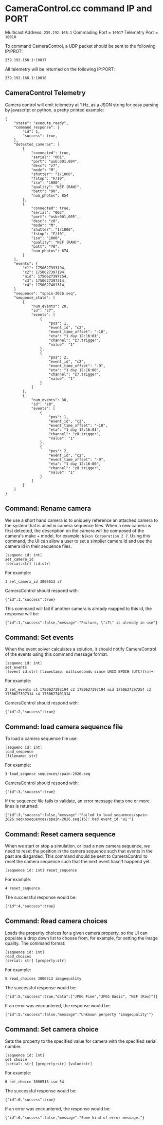CameraControl.cc command IP and PORT
====================================

Multicast Address: `239.192.168.1`
Commading Port = `10017`
Telemetry Port = `10018`

To command CameraControl, a UDP packet should be sent to the following IP:PROT:
```
239.192.168.1:10017
```

All telemetry will be returned on the following IP:PORT:
```
239.192.168.1:10018
```

CameraControl Telemetry
-----------------------

Camera control will emit telemetry at 1 Hz, as a JSON string for easy parsing by
javascript or python, a pretty printed example:

```
{
    "state": "execute_ready",
    "command_response": {
        "id": 1,
        "success": true,
    },
    "detected_cameras": [
        {
            "connected": true,
            "serial": "001",
            "port": "usb:001,004",
            "desc": "z7",
            "mode": "M",
            "shutter": "1/1000",
            "fstop": "F/10",
            "iso": "1000",
            "quality": "NEF (RAW)",
            "batt": "90",
            "num_photos": 854
        },
        {
            "connected": true,
            "serial": "002",
            "port": "usb:001,005",
            "desc": "z8",
            "mode": "M",
            "shutter": "1/1000",
            "fstop": "F/10",
            "iso": "1000",
            "quality": "NEF (RAW)",
            "batt": "70",
            "num_photos": 674
        }
    ],
    "events": {
        "c1": 1750627393194,
        "c2": 1750627397194,
        "mid": 1750627397254,
        "c3": 1750627397314,
        "c4": 1750627401314,
    }
    "sequence": "spain-2026.seq",
    "sequence_state": [
        {
            "num_events": 20,
            "id": "z7",
            "events": [
                {
                    "pos": 1,
                    "event_id", "c2",
                    "event_time_offset": "-10",
                    "eta": "1 day 12:16:01",
                    "channel": "z7.trigger",
                    "value": "1"
                },
                {
                    "pos": 2,
                    "event_id", "c2",
                    "event_time_offset": "-9",
                    "eta": "1 day 12:16:00",
                    "channel": "z7.trigger",
                    "value": "1"
                }
            ]
        },
        {
            "num_events": 30,
            "id": "z8",
            "events": [
                {
                    "pos": 1,
                    "event_id", "c2",
                    "event_time_offset": "-10",
                    "eta": "1 day 12:16:01",
                    "channel": "z8.trigger",
                    "value": "1"
                },
                {
                    "pos": 2,
                    "event_id", "c2",
                    "event_time_offset": "-9",
                    "eta": "1 day 12:16:00",
                    "channel": "z8.trigger",
                    "value": "1"
                }
            ]
        }
    ]
}
```


Command: Rename camera
----------------------

We use a short hand camera id to uniquely reference an attached camera to the
system that is used in camera sequence files.  When a new camera is first detected,
the description on the camera will be composed of the camera's make + model, for
example: `Nikon Corporation Z 7`.  Using this command, the UI can allow a user
to set a simplier camera id and use the camera id in their sequence files.

```
[sequenc id: int]
set_camera_id
[serial:str] [id:str]
```

For example:
```
1 set_camera_id 3006513 z7
```

CameraControl should respond with:
```
{"id":1,"success":true}
```

This command will fail if another camera is already mapped to this id, the response
will be:
```
{"id":1,"success":false,"message":"Failure, \"z7\" is already in use"}
```

Command: Set events
-------------------

When the event solver calculates a solution, it should notify CameraControl of the
events using this command message format.

```
[sequenc id: int]
set_events
[[event id:str] [timestamp: milliseconds since UNIX EPOCH (UTC)]\n]+
```

For example:
```
2 set_events c1 1750627393194 c2 1750627397194 mid 1750627397254 c3 1750627397314 c4 1750627401314
```

CameraControl should respond with:
```
{"id":2,"success":true}
```

Command: load camera sequence file
----------------------------------

To load a camera sequence file use:

```
[sequenc id: int]
load_sequence
[filename: str]
```

For example:
```
3 load_sequnce sequences/spain-2026.seq
```

CameraControl should respond with:
```
{"id":3,"success":true}
```

If the sequence file fails to validate, an error message thats one or more lines
is returned:
```
{"id":3,"success":false,"message":"Failed to load sequences/spain-2026.seq\nsequences/spain-2026.seq(16): bad event_id 'u1'"}
```

Command: Reset camera sequence
------------------------------

When we start or stop a simulation, or load a new camera sequence, we need to reset
the position in the camera sequence such that events in the past are disgarded. This
command should be sent to CameraControl to reset the camera sequence such that the
next event hasn't happend yet.

```
[sequence id: int] reset_sequence
```

For example:
```
4 reset_sequence
```

The successful response would be:
```
{"id":4,"success":true}
```

Command: Read camera choices
----------------------------

Loads the properity choices for a given camera property, so the UI can populate a
drop down list to choose from, for example, for setting the image quality.  The
command format:

```
[sequence id: int]
read_choices
[serial: str] [property:str]
```

For example:
```
5 read_choices 3006513 imagequality
```

The successful response would be:
```
{"id":5,"success":true,"data":["JPEG Fine","JPEG Basic", "NEF (Raw)"]}
```

If an error was encountered, the response would be:
```
{"id":5,"success":false,"message":"Unknown perperty 'imagequality'"}
```


Command: Set camera choice
--------------------------

Sets the property to the specified value for camera with the specified serial number.

```
[sequence id: int]
set shoice
[serial: str] [property:str] [value:str]
```

For example:
```
6 set_choice 3006513 iso 54
```

The successful response would be:
```
{"id":6,"success":true}
```

If an error was encountered, the response would be:
```
{"id":6,"success":false,"message":"Some kind of error message."}
```

